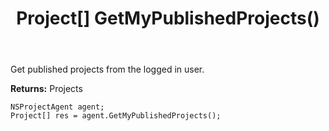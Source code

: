﻿---
uid: crmscript_ref_NSProjectAgent_GetMyPublishedProjects
title: Project[] GetMyPublishedProjects()
intellisense: NSProjectAgent.GetMyPublishedProjects
keywords: NSProjectAgent, GetMyPublishedProjects
so.topic: reference
---

Get published projects from the logged in user.


**Returns:** Projects

```crmscript
NSProjectAgent agent;
Project[] res = agent.GetMyPublishedProjects();
```

